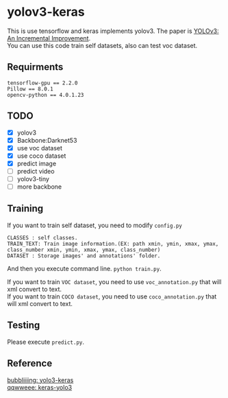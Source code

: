 # yolov3-keras

This is use tensorflow and keras implements yolov3. The paper is [YOLOv3: An Incremental Improvement](https://arxiv.org/abs/1804.02767).  
You can use this code train self datasets, also can test voc dataset.  

## Requirments
```
tensorflow-gpu == 2.2.0
Pillow == 8.0.1
opencv-python == 4.0.1.23
```

## TODO
- [x] yolov3
- [x] Backbone:Darknet53
- [x] use voc dataset
- [x] use coco dataset
- [x] predict image
- [ ] predict video
- [ ] yolov3-tiny
- [ ] more backbone

## Training
If you want to train self dataset, you need to modify `config.py`  
```
CLASSES : self classes.
TRAIN_TEXT: Train image information.(EX: path xmin, ymin, xmax, ymax, class_number xmin, ymin, xmax, ymax, class_number)
DATASET : Storage images' and annotations' folder.
```
And then you execute command line. `python train.py`.  


If you want to train `VOC dataset`, you need to use `voc_annotation.py` that will xml convert to text.  
If you want to train `COCO dataset`, you need to use `coco_annotation.py` that will xml convert to text.  


## Testing
Please execute `predict.py`.  


## Reference

[bubbliiiing: yolo3-keras](https://github.com/bubbliiiing/yolo3-keras/tree/bfe8f769b7ef02bf9caf75f22d86f5090303e4df)  
[qqwweee: keras-yolo3](https://github.com/qqwweee/keras-yolo3)  
